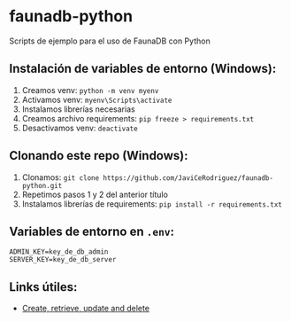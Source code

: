 # faunadb-python
Scripts de ejemplo para el uso de FaunaDB con Python

## Instalación de variables de entorno (Windows):
1. Creamos venv: `python -m venv myenv`
2. Activamos venv: `myenv\Scripts\activate`
3. Instalamos librerías necesarias
4. Creamos archivo requirements: `pip freeze > requirements.txt`
5. Desactivamos venv: `deactivate`

## Clonando este repo (Windows):
1. Clonamos: `git clone https://github.com/JaviCeRodriguez/faunadb-python.git`
2. Repetimos pasos 1 y 2 del anterior título
3. Instalamos librerías de requirements: `pip install -r requirements.txt`

## Variables de entorno en `.env`:
```
ADMIN_KEY=key_de_db_admin
SERVER_KEY=key_de_db_server
```

## Links útiles:
- [Create, retrieve, update and delete](https://docs.fauna.com/fauna/current/tutorials/crud.html?lang=python)